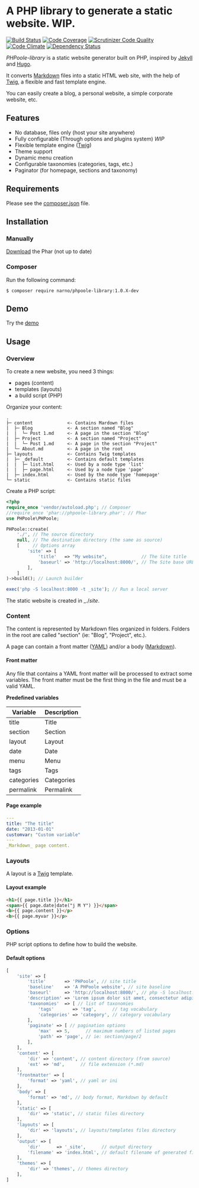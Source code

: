 A PHP library to generate a static website. WIP.
=============

[![Build Status](https://travis-ci.org/Narno/PHPoole-library.svg?branch=master)](https://travis-ci.org/Narno/PHPoole-library)
[![Code Coverage](https://scrutinizer-ci.com/g/Narno/PHPoole-library/badges/coverage.png?b=master)](https://scrutinizer-ci.com/g/Narno/PHPoole-library/?branch=master)
[![Scrutinizer Code Quality](https://scrutinizer-ci.com/g/Narno/PHPoole-library/badges/quality-score.png?b=master)](https://scrutinizer-ci.com/g/Narno/PHPoole-library/?branch=master)
[![Code Climate](https://codeclimate.com/github/Narno/PHPoole-library/badges/gpa.svg)](https://codeclimate.com/github/Narno/PHPoole-library)
[![Dependency Status](https://www.versioneye.com/user/projects/551b20523661f134fe0001eb/badge.svg?style=flat)](https://www.versioneye.com/user/projects/551b20523661f134fe0001eb)

_PHPoole-library_ is a static website generator built on PHP, inspired by [Jekyll](http://jekyllrb.com/) and [Hugo](http://gohugo.io/).

It converts [Markdown](http://daringfireball.net/projects/markdown/) files into a static HTML web site, with the help of [Twig](http://twig.sensiolabs.org), a flexible and fast template engine.

You can easily create a blog, a personal website, a simple corporate website, etc.

Features
--------

* No database, files only (host your site anywhere)
* Fully configurable (Through options and plugins system) _WIP_
* Flexible template engine ([Twig](http://twig.sensiolabs.org/doc/templates.html))
* Theme support
* Dynamic menu creation
* Configurable taxonomies (categories, tags, etc.)
* Paginator (for homepage, sections and taxonomy)

Requirements
------------

Please see the [composer.json](composer.json) file.

Installation
------------

### Manually

[Download](http://narno.org/PHPoole-library/phpoole-library.phar) the Phar (not up to date)

### Composer

Run the following command:

    $ composer require narno/phpoole-library:1.0.X-dev

Demo
----

Try the [demo](https://github.com/Narno/PHPoole-demo)

Usage
-----

### Overview

To create a new website, you need 3 things:
 * pages (content)
 * templates (layouts)
 * a build script (PHP)

Organize your content:
```
.
├─ content             <- Contains Mardown files
|  ├─ Blog             <- A section named "Blog"
|  |  └─ Post 1.md     <- A page in the section "Blog"
|  ├─ Project          <- A section named "Project"
|  |  └─ Post 1.md     <- A page in the section "Project"
|  └─ About.md         <- A page in the root
├─ layouts             <- Contains Twig templates
|  ├─ _default         <- Contains default templates
|  |  ├─ list.html     <- Used by a node type 'list'
|  |  ├─ page.html     <- Used by a node type 'page'
|  ├─ index.html       <- Used by the node type 'homepage'
└─ static              <- Contains static files
```

Create a PHP script:
```php
<?php
require_once 'vendor/autoload.php'; // Composer
//require_once 'phar://phpoole-library.phar'; // Phar
use PHPoole\PHPoole;

PHPoole::create(
    './', // The source directory
    null, // The destination directory (the same as source)
    [     // Options array
        'site' => [
            'title'   => "My website",             // The Site title
            'baseurl' => 'http://localhost:8000/', // The Site base URL
        ],
    ]
)->build(); // Launch builder

exec('php -S localhost:8000 -t _site'); // Run a local server
```

The static website is created in _./_site_.

### Content

The content is represented by Markdown files organized in folders.
Folders in the root are called "section" (ie: "Blog", "Project", etc.).

A page can contain a front matter ([YAML](http://www.yaml.org/spec/1.2/spec.html#Preview)) and/or a body ([Markdown](http://daringfireball.net/projects/markdown/syntax)).

#### Front matter

Any file that contains a YAML front matter will be processed to extract some variables. The front matter must be the first thing in the file and must be a valid YAML.

**Predefined variables**

| Variable      | Description   |
| ------------- | ------------- |
| title         | Title         |
| section       | Section       |
| layout        | Layout        |
| date          | Date          |
| menu          | Menu          |
| tags          | Tags          |
| categories    | Categories    |
| permalink     | Permalink     |

#### Page example

```yml
---
title: "The title"
date: "2013-01-01"
customvar: "Custom variable"
---
_Markdown_ page content.
```

### Layouts

A layout is a [Twig](http://twig.sensiolabs.org) template.

#### Layout example

```html
<h1>{{ page.title }}</h1>
<span>{{ page.date|date("j M Y") }}</span>
<b>{{ page.content }}</p>
<b>{{ page.myvar }}</p>
```

### Options

PHP script options to define how to build the website.

#### Default options

```php
[
    'site' => [
        'title'       => 'PHPoole', // site title
        'baseline'    => 'A PHPoole website', // site baseline
        'baseurl'     => 'http://localhost:8000/', // php -S localhost:8000 -t _site/ >/dev/null
        'description' => 'Lorem ipsum dolor sit amet, consectetur adipiscing elit, sed do eiusmod tempor incididunt ut labore et dolore magna aliqua.', // site description
        'taxonomies'  => [ // list of taxonomies
            'tags'       => 'tag',      // tag vocabulary
            'categories' => 'category', // category vocabulary
        ],
        'paginate' => [ // pagination options
            'max'  => 5,      // maximum numbers of listed pages
            'path' => 'page', // ie: section/page/2
        ],
    ],
    'content' => [
        'dir' => 'content', // content directory (from source)
        'ext' => 'md',      // file extension (*.md)
    ],
    'frontmatter' => [
        'format' => 'yaml', // yaml or ini
    ],
    'body' => [
        'format' => 'md', // body format, Markdown by default
    ],
    'static' => [
        'dir' => 'static', // static files directory
    ],
    'layouts' => [
        'dir' => 'layouts', // layouts/templates files directory
    ],
    'output' => [
        'dir'      => '_site',      // output directory
        'filename' => 'index.html', // default filename of generated files
    ],
    'themes' => [
        'dir' => 'themes', // themes directory
    ],
]
```

